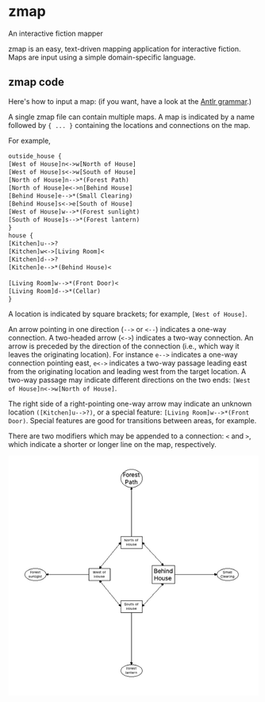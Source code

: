 # zmap
 An interactive fiction mapper

 zmap is an easy, text-driven mapping application for interactive fiction. Maps are input using a simple domain-specific language.
 
 ## zmap code
 Here's how to input a map: (if you want, have a look at the [Antlr grammar](https://github.com/rileypb/zmap/blob/main/src/main/python/zmap.g4).)
 
 A single zmap file can contain multiple maps. A map is indicated by a name followed by `{ ... }` containing the locations and connections on the map.
 
 For example,
 
 ```
 outside_house {
[West of House]n<->w[North of House]
[West of House]s<->w[South of House]
[North of House]n-->*(Forest Path)
[North of House]e<->n[Behind House]
[Behind House]e-->*(Small Clearing)
[Behind House]s<->e[South of House]
[West of House]w-->*(Forest sunlight)
[South of House]s-->*(Forest lantern)
}
house {
[Kitchen]u-->?
[Kitchen]w<->[Living Room]<
[Kitchen]d-->?
[Kitchen]e-->*(Behind House)<

[Living Room]w-->*(Front Door)<
[Living Room]d-->*(Cellar)
}
 ```
 A location is indicated by square brackets; for example, `[West of House]`. 
 
 An arrow pointing in one direction (`-->` or `<--`) indicates a one-way connection. A two-headed arrow (`<->`) indicates a two-way connection. An arrow is preceded by the direction of the connection (i.e., which way it leaves the originating location). For instance `e-->` indicates a one-way connection pointing east, `e<->` indicates a two-way passage leading east from the originating location and leading west from the target location. A two-way passage may indicate different directions on the two ends: `[West of House]n<->w[North of House]`.
 
 The right side of a right-pointing one-way arrow may indicate an unknown location `([Kitchen]u-->?)`, or a special feature: `[Living Room]w-->*(Front Door)`. Special features are good for transitions between areas, for example.
 
 There are two modifiers which may be appended to a connection: `<` and `>`, which indicate a shorter or longer line on the map, respectively.
 
 ![Outside the House](https://github.com/rileypb/zmap/blob/main/example_map.png)
 

